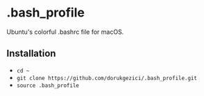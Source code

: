 # .bash_profile
Ubuntu's colorful .bashrc file for macOS.

## Installation

* `cd ~`
* `git clone https://github.com/dorukgezici/.bash_profile.git`
* `source .bash_profile`
